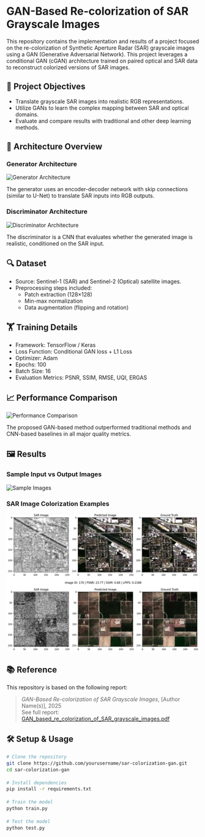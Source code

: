 # GAN-Based Re-colorization of SAR Grayscale Images

This repository contains the implementation and results of a project focused on the re-colorization of Synthetic Aperture Radar (SAR) grayscale images using a GAN (Generative Adversarial Network). This project leverages a conditional GAN (cGAN) architecture trained on paired optical and SAR data to reconstruct colorized versions of SAR images.

## 🌟 Project Objectives

- Translate grayscale SAR images into realistic RGB representations.
- Utilize GANs to learn the complex mapping between SAR and optical domains.
- Evaluate and compare results with traditional and other deep learning methods.

## 🧠 Architecture Overview

### Generator Architecture

![Generator Architecture](images/generator_architecture.png)

The generator uses an encoder-decoder network with skip connections (similar to U-Net) to translate SAR inputs into RGB outputs.

### Discriminator Architecture

![Discriminator Architecture](images/discriminator_architecture.png)

The discriminator is a CNN that evaluates whether the generated image is realistic, conditioned on the SAR input.

## 🔍 Dataset

- Source: Sentinel-1 (SAR) and Sentinel-2 (Optical) satellite images.
- Preprocessing steps included:
  - Patch extraction (128×128)
  - Min-max normalization
  - Data augmentation (flipping and rotation)

## 🏋️ Training Details

- Framework: TensorFlow / Keras
- Loss Function: Conditional GAN loss + L1 Loss
- Optimizer: Adam
- Epochs: 100
- Batch Size: 16
- Evaluation Metrics: PSNR, SSIM, RMSE, UQI, ERGAS

## 📈 Performance Comparison

![Performance Comparison](images/performance_comparison_table.png)

The proposed GAN-based method outperformed traditional methods and CNN-based baselines in all major quality metrics.

## 🖼️ Results

### Sample Input vs Output Images

![Sample Images](images/sample_results.png)

### SAR Image Colorization Examples

![SAR Results](images/sar_image_results.png)

## 📚 Reference

This repository is based on the following report:

> *GAN-Based Re-colorization of SAR Grayscale Images*, [Author Name(s)], 2025  
> See full report: [GAN_based_re_colorization_of_SAR_grayscale_images.pdf](./GAN_based_re_colorization_of_SAR_grayscale_images.pdf)

## 🛠️ Setup & Usage

```bash
# Clone the repository
git clone https://github.com/yourusername/sar-colorization-gan.git
cd sar-colorization-gan

# Install dependencies
pip install -r requirements.txt

# Train the model
python train.py

# Test the model
python test.py
